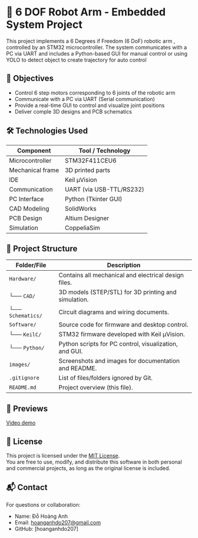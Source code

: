 # 🤖 6 DOF Robot Arm - Embedded System Project
This project implements a 6 Degrees if Freedom (6 DoF) robotic arm , controlled by an STM32 microcontroller. The system communicates with a PC via UART and includes a Python-based GUI for manual control or using YOLO to detect object to create trajectory for auto control 

## 📌 Objectives
  - Control 6 step motors corresponding to 6 joints of the robotic arm
  - Communicate with a PC via UART (Serial communication)
  - Provide a real-time GUI to control and visualize joint positions
  - Deliver comple 3D designs and PCB schematics 

## 🛠️ Technologies Used
| Component        | Tool / Technology         |
|------------------|---------------------------|
| Microcontroller  | STM32F411CEU6             |
| Mechanical frame | 3D printed parts          |
| IDE              | Keil µVision              |
| Communication    | UART (via USB-TTL/RS232)  |
| PC Interface     | Python (Tkinter GUI)      |
| CAD Modeling     | SolidWorks                |
| PCB Design       | Altium Designer           |
| Simulation       | CoppeliaSim               |

## 📁 Project Structure

| Folder/File         | Description                                                                 |
|---------------------|-----------------------------------------------------------------------------|
| `Hardware/`          | Contains all mechanical and electrical design files.                       |
| └── `CAD/`           | 3D models (STEP/STL) for 3D printing and simulation.                       |
| └── `Schematics/`    | Circuit diagrams and wiring documents.                                     |
| `Software/`          | Source code for firmware and desktop control.                              |
| └── `KeilC/`         | STM32 firmware developed with Keil µVision.                                |
| └── `Python/`        | Python scripts for PC control, visualization, and GUI.                     |
| `images/`            | Screenshots and images for documentation and README.                       |
| `.gitignore`         | List of files/folders ignored by Git.                                      |
| `README.md`          | Project overview (this file).  

## 📸 Previews
[Video demo](https://drive.google.com/file/d/13h31Oaqvu5-RNBlb9Kudcmn5dsyJSfwP/view?usp=sharing) 

## 📄 License
This project is licensed under the [MIT License](LICENSE).  
You are free to use, modify, and distribute this software in both personal and commercial projects, as long as the original license is included.

## 📬 Contact
For questions or collaboration:
  - Name: Đỗ Hoàng Anh
  - Email: hoanganhdo207@gmail.com
  - GitHub: [hoanganhdo207]
